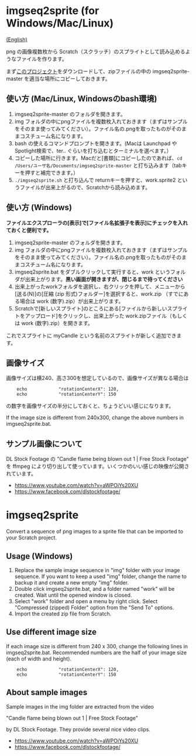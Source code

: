 # imgseq2sprite (for Windows/Mac/Linux)

<a href="#English">(English)</a>

png の画像複数枚から Scratch（スクラッチ）のスプライトとして読み込めるようなファイルを作ります。

まず[このプロジェクト](https://github.com/memakura/imgseq2sprite/archive/master.zip)をダウンロードして、zipファイルの中の imgseq2sprite-master を適当な場所にコピーしておきます。

## 使い方 (Mac/Linux, Windowsのbash環境)

1. imgseq2sprite-master のフォルダを開きます。
1. img フォルダの中にpngファイルを複数枚入れておきます（まずはサンプルをそのまま使ってみてください）。ファイル名の.pngを取ったものがそのままコスチューム名になります。
1. bash の使えるコマンドプロンプトを開きます。(Macは Launchpad や Spotlight検索で、ter.. ぐらいを打ち込むとターミナルを選べます。）
1. コピーした場所に行きます。Macだと[書類]にコピーしたのであれば、`cd /Users/ユーザ名/Documents/imgseq2sprite-master` と打ち込みます（tabキーを押すと補完できます。）
1. `./imgseq2sprite.sh` と打ち込んで returnキーを押すと、work.sprite2 というファイルが出来上がるので、Scratchから読み込めます。


## 使い方 (Windows)

**ファイルエクスプローラの[表示]で[ファイル名拡張子を表示]にチェックを入れておくと便利です。**

1. imgseq2sprite-master のフォルダを開きます。
1. img フォルダの中にpngファイルを複数枚入れておきます（まずはサンプルをそのまま使ってみてください）。ファイル名の.pngを取ったものがそのままコスチューム名になります。
1. imgseq2sprite.bat をダブルクリックして実行すると、work というフォルダが出来上がります。**黒い画面が開きますが、閉じるまで待ってください**
1. 出来上がったworkフォルダを選択し、右クリックを押して、メニューから[送る(N)]の[圧縮 (zip 形式)フォルダー]を選択すると、work.zip （すでにある場合は work (数字).zip）が出来上がります。
1. Scratchで[新しいスプライト]のところにある[ファイルから新しいスプライトをアップロード]をクリックし、出来上がった work.zipファイル（もしくは work (数字).zip）を開きます。

これでスプライトに myCandle という名前のスプライトが新しく追加できます。

## 画像サイズ

画像サイズは横240、高さ300を想定しているので、画像サイズが異なる場合は

```
    echo 			"rotationCenterX": 120,
    echo 			"rotationCenterY": 150
```

の数字を画像サイズの半分にしておくと、ちょうどいい感じになります。

If the image size is different from 240x300, change the above numbers in imgseq2sprite.bat.

## サンプル画像について

DL Stock Footage の "Candle flame being blown out 1 | Free Stock Footage"
を ffmpeg により切り出して使っています。いくつかのいい感じの映像が公開されています。

- https://www.youtube.com/watch?v=aWPOiYs20XU
- https://www.facebook.com/dlstockfootage/


<a name="English">

# imgseq2sprite

Convert a sequence of png images to a sprite file that can be imported to your Scratch project.

## Usage (Windows)

1. Replace the sample image sequence in "img" folder with your image sequence. If you want to keep a used "img" folder, change the name to backup it and create a new empty "img" folder.
1. Double click imgseq2sprite.bat, and a folder named "work" will be created. Wait until the opened window is closed.
1. Select "work" folder and open a menu by right click. Select "Compressed (zipped) Folder" option from the "Send To" options.
1. Import the created zip file from Scratch.

## Use different image size

If each image size is different from 240 x 300, change the following lines in imgseq2sprite.bat. Recommended numbers are the half of your image size (each of width and height).

```
    echo 			"rotationCenterX": 120,
    echo 			"rotationCenterY": 150
```



## About sample images

Sample images in the img folder are extracted from the video

"Candle flame being blown out 1 | Free Stock Footage"

by DL Stock Footage. They provide several nice video clips. 

- https://www.youtube.com/watch?v=aWPOiYs20XU
- https://www.facebook.com/dlstockfootage/

